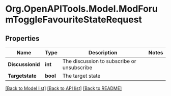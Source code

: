 # Org.OpenAPITools.Model.ModForumToggleFavouriteStateRequest

## Properties

Name | Type | Description | Notes
------------ | ------------- | ------------- | -------------
**Discussionid** | **int** | The discussion to subscribe or unsubscribe | 
**Targetstate** | **bool** | The target state | 

[[Back to Model list]](../README.md#documentation-for-models) [[Back to API list]](../README.md#documentation-for-api-endpoints) [[Back to README]](../README.md)

